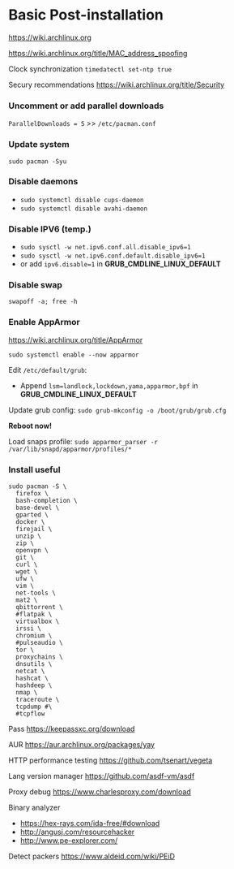 # Basic Post-installation

https://wiki.archlinux.org

https://wiki.archlinux.org/title/MAC_address_spoofing


Clock synchronization
`timedatectl set-ntp true`

Secury recommendations
https://wiki.archlinux.org/title/Security

### Uncomment or add parallel downloads
`ParallelDownloads = 5` >> `/etc/pacman.conf`

### Update system
`sudo pacman -Syu`

### Disable daemons
- `sudo systemctl disable cups-daemon`
- `sudo systemctl disable avahi-daemon`

### Disable IPV6 (temp.)
- `sudo sysctl -w net.ipv6.conf.all.disable_ipv6=1`
- `sudo sysctl -w net.ipv6.conf.default.disable_ipv6=1`
- or add `ipv6.disable=1` in **GRUB_CMDLINE_LINUX_DEFAULT**

### Disable swap
`swapoff -a; free -h`

### Enable AppArmor
https://wiki.archlinux.org/title/AppArmor

`sudo systemctl enable --now apparmor`

Edit `/etc/default/grub`:
 - Append `lsm=landlock,lockdown,yama,apparmor,bpf` in **GRUB_CMDLINE_LINUX_DEFAULT**

Update grub config: `sudo grub-mkconfig -o /boot/grub/grub.cfg`

**Reboot now!**

Load snaps profile: `sudo apparmor_parser -r /var/lib/snapd/apparmor/profiles/*`

### Install useful
```shell
sudo pacman -S \
  firefox \
  bash-completion \
  base-devel \
  gparted \
  docker \
  firejail \
  unzip \
  zip \
  openvpn \
  git \
  curl \
  wget \
  ufw \
  vim \
  net-tools \
  mat2 \
  qbittorrent \
  #flatpak \
  virtualbox \
  irssi \
  chromium \
  #pulseaudio \
  tor \
  proxychains \
  dnsutils \
  netcat \
  hashcat \
  hashdeep \
  nmap \
  traceroute \
  tcpdump #\
  #tcpflow
```

Pass
https://keepassxc.org/download

AUR
https://aur.archlinux.org/packages/yay

HTTP performance testing
https://github.com/tsenart/vegeta

Lang version manager
https://github.com/asdf-vm/asdf

Proxy debug
https://www.charlesproxy.com/download

Binary analyzer
- https://hex-rays.com/ida-free/#download
- http://angusj.com/resourcehacker
- http://www.pe-explorer.com/

Detect packers
https://www.aldeid.com/wiki/PEiD
